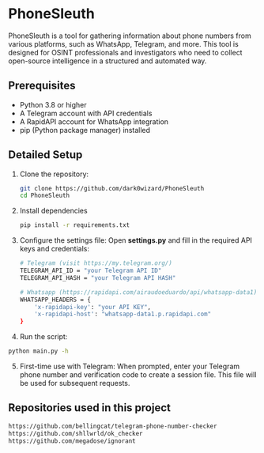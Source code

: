 # PhoneSleuth
PhoneSleuth is a tool for gathering information about phone numbers from various platforms, such as WhatsApp, Telegram, and more. This tool is designed for OSINT professionals and investigators who need to collect open-source intelligence in a structured and automated way.

## Prerequisites
- Python 3.8 or higher
- A Telegram account with API credentials 
- A RapidAPI account for WhatsApp integration
- pip (Python package manager) installed
## Detailed Setup
1. Clone the repository:
   ```bash
   git clone https://github.com/dark0wizard/PhoneSleuth
   cd PhoneSleuth

2. Install dependencies
   ```bash
   pip install -r requirements.txt

3. Configure the settings file: Open **settings.py** and fill in the required API keys and credentials:
   ```bash
   # Telegram (visit https://my.telegram.org/)
   TELEGRAM_API_ID = "your Telegram API ID"
   TELEGRAM_API_HASH = "your Telegram API HASH"

   # Whatsapp (https://rapidapi.com/airaudoeduardo/api/whatsapp-data1)
   WHATSAPP_HEADERS = {
       'x-rapidapi-key': "your API KEY",
       'x-rapidapi-host': "whatsapp-data1.p.rapidapi.com"
   }
4. Run the script:
  ```bash
  python main.py -h
  ```

5. First-time use with Telegram: When prompted, enter your Telegram phone number and verification code to create a session file. This file will be used for subsequent requests.

## Repositories used in this project
```bash
https://github.com/bellingcat/telegram-phone-number-checker
https://github.com/shllwrld/ok_checker
https://github.com/megadose/ignorant
```

